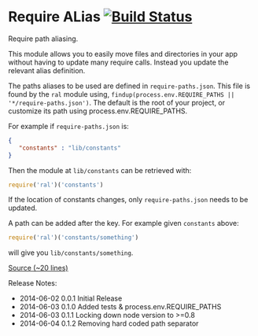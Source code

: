 Require ALias [![Build Status](https://travis-ci.org/pajtai/ral.png?branch=master)](https://travis-ci.org/pajtai/ral)
================

Require path aliasing.

This module allows you to easily move files and directories in your app without having to update many require calls.
Instead you update the relevant alias definition.

The paths aliases to be used are defined in `require-paths.json`. This file is found by the `ral` module using,
 `findup(process.env.REQUIRE_PATHS || '*/require-paths.json')`. The default is the root of your project, or customize
  its path using process.env.REQUIRE_PATHS.

For example if `require-paths.json` is:

```json
{
   "constants" : "lib/constants"
}
```

Then the module at `lib/constants` can be retrieved with:

```javascript
require('ral')('constants')
```

If the location of constants changes, only `require-paths.json` needs to be updated.

A path can be added after the key. For example given `constants` above:

```javascript
require('ral')('constants/something')
```

will give you `lib/constants/something`.

[Source (~20 lines)](https://github.com/pajtai/ral/blob/master/ral.js)

Release Notes:

* 2014-06-02 0.0.1 Initial Release
* 2014-06-03 0.1.0 Added tests & process.env.REQUIRE_PATHS
* 2014-06-03 0.1.1 Locking down node version to >=0.8
* 2014-06-04 0.1.2 Removing hard coded path separator
